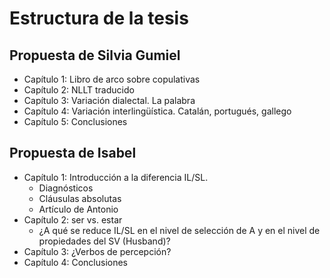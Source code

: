# Estructura de la tesis 

## Propuesta de Silvia Gumiel

- Capítulo 1: Libro de arco sobre copulativas
- Capítulo 2: NLLT traducido
- Capítulo 3: Variación dialectal. La palabra
- Capítulo 4: Variación interlingüística. Catalán, portugués, gallego
- Capítulo 5: Conclusiones


## Propuesta de Isabel

- Capítulo 1: Introducción a la diferencia IL/SL.
	- Diagnósticos
	- Cláusulas absolutas
	- Artículo de Antonio
- Capítulo 2: ser vs. estar
	- ¿A qué se reduce IL/SL en el nivel de selección de A y en el nivel de propiedades del SV (Husband)?
- Capítulo 3: ¿Verbos de percepción?
- Capítulo 4: Conclusiones



